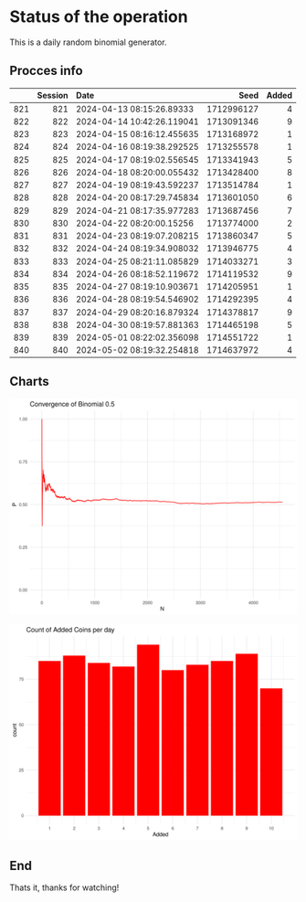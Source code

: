 # Status of the operation
  
  This is a daily random binomial generator.
  
## Procces info

|    | Session|Date                       |       Seed| Added|
|:---|-------:|:--------------------------|----------:|-----:|
|821 |     821|2024-04-13 08:15:26.89333  | 1712996127|     4|
|822 |     822|2024-04-14 10:42:26.119041 | 1713091346|     9|
|823 |     823|2024-04-15 08:16:12.455635 | 1713168972|     1|
|824 |     824|2024-04-16 08:19:38.292525 | 1713255578|     1|
|825 |     825|2024-04-17 08:19:02.556545 | 1713341943|     5|
|826 |     826|2024-04-18 08:20:00.055432 | 1713428400|     8|
|827 |     827|2024-04-19 08:19:43.592237 | 1713514784|     1|
|828 |     828|2024-04-20 08:17:29.745834 | 1713601050|     6|
|829 |     829|2024-04-21 08:17:35.977283 | 1713687456|     7|
|830 |     830|2024-04-22 08:20:00.15256  | 1713774000|     2|
|831 |     831|2024-04-23 08:19:07.208215 | 1713860347|     5|
|832 |     832|2024-04-24 08:19:34.908032 | 1713946775|     4|
|833 |     833|2024-04-25 08:21:11.085829 | 1714033271|     3|
|834 |     834|2024-04-26 08:18:52.119672 | 1714119532|     9|
|835 |     835|2024-04-27 08:19:10.903671 | 1714205951|     1|
|836 |     836|2024-04-28 08:19:54.546902 | 1714292395|     4|
|837 |     837|2024-04-29 08:20:16.879324 | 1714378817|     9|
|838 |     838|2024-04-30 08:19:57.881363 | 1714465198|     5|
|839 |     839|2024-05-01 08:22:02.356098 | 1714551722|     1|
|840 |     840|2024-05-02 08:19:32.254818 | 1714637972|     4|

## Charts 

![](charts/plot1.png)

![](charts/plot2.png)

## End

Thats it, thanks for watching!
